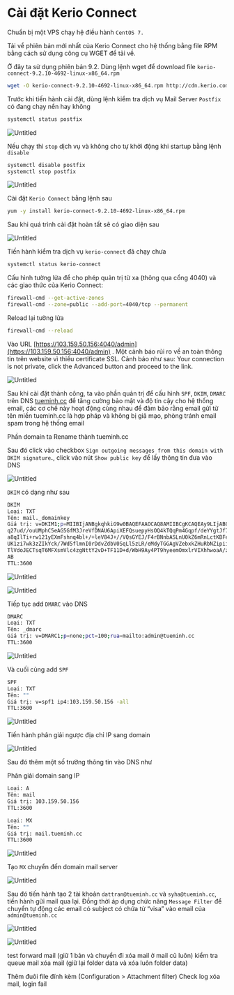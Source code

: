 # Cài đặt Kerio Connect

Chuẩn bị một VPS chạy hệ điều hành `CentOS 7.` 

Tải về phiên bản mới nhất của Kerio Connect cho hệ thống bằng file RPM bằng cách sử dụng công cụ WGET để tải về.

Ở đây ta sử dụng phiên bản 9.2. Dùng lệnh wget để download file `kerio-connect-9.2.10-4692-linux-x86_64.rpm`

```bash
wget -O kerio-connect-9.2.10-4692-linux-x86_64.rpm http://cdn.kerio.com/dwn/connect/connect-9.2.10-4692/kerio-connect-9.2.10-4692-linux-x86_64.rpm
```

Trước khi tiến hành cài đặt, dùng lệnh kiểm tra dịch vụ Mail Server `Postfix` có đang chạy nền hay không

```bash
systemctl status postfix
```

![Untitled](Ca%CC%80i%20%C4%91a%CC%A3%CC%86t%20Kerio%20Connect%206b8fc77bcac84d3b9425b4fdfa85008d/Untitled.png)

Nếu chạy thì `stop` dịch vụ và không cho tự khởi động khi startup bằng lệnh `disable`

```bash
systemctl disable postfix
systemctl stop postfix
```

![Untitled](Ca%CC%80i%20%C4%91a%CC%A3%CC%86t%20Kerio%20Connect%206b8fc77bcac84d3b9425b4fdfa85008d/Untitled%201.png)

Cài đặt `Kerio Connect` bằng lệnh sau

```bash
yum -y install kerio-connect-9.2.10-4692-linux-x86_64.rpm
```

Sau khi quá trình cài đặt hoàn tất sẽ có giao diện sau

![Untitled](Ca%CC%80i%20%C4%91a%CC%A3%CC%86t%20Kerio%20Connect%206b8fc77bcac84d3b9425b4fdfa85008d/Untitled%202.png)

Tiến hành kiểm tra dịch vụ `kerio-connect` đã chạy chưa

```bash
systemctl status kerio-connect
```

Cấu hình tường lửa để cho phép quản trị từ xa (thông qua cổng 4040) và các giao thức của Kerio Connect:

```bash
firewall-cmd --get-active-zones
firewall-cmd --zone=public --add-port=4040/tcp --permanent
```

Reload lại tường lửa

```bash
firewall-cmd --reload
```

Vào URL [https://103.159.50.156:4040/admin](https://103.159.50.156:4040/admin) . Một cảnh báo rủi ro về an toàn thông tin trên website vì thiếu certificate SSL. Cảnh báo như sau: Your connection is not private, click the Advanced button and proceed to the link.

![Untitled](Ca%CC%80i%20%C4%91a%CC%A3%CC%86t%20Kerio%20Connect%206b8fc77bcac84d3b9425b4fdfa85008d/Untitled%203.png)

Sau khi cài đặt thành công, ta vào phần quản trị để cấu hình `SPF`, `DKIM`, `DMARC` trên DNS [tueminh.cc](http://tueminh.cc) để tăng cường bảo mật và độ tin cậy cho hệ thống email, các cơ chế này hoạt động cùng nhau để đảm bảo rằng email gửi từ tên miền tueminh.cc là hợp pháp và không bị giả mạo, phòng tránh email spam trong hệ thống email

Phần domain ta Rename thành tueminh.cc

Sau đó click vào checkbox `Sign outgoing messages from this domain with DKIM signature`**.**, click vào nút `Show public key` để lấy thông tin đưa vào DNS

![Untitled](Ca%CC%80i%20%C4%91a%CC%A3%CC%86t%20Kerio%20Connect%206b8fc77bcac84d3b9425b4fdfa85008d/Untitled%204.png)

`DKIM` có dạng như sau

```bash
DKIM
Loại: TXT
Tên: mail._domainkey
Giá trị: v=DKIM1;p=MIIBIjANBgkqhkiG9w0BAQEFAAOCAQ8AMIIBCgKCAQEAy9LIjABQ4p1sNdvzhWDSw4lzbq
q27ud//ouUMphC5eAG5GfM3JreVfDNAU6ApiXEFQsuepyHsOQ4kTQqPm4Gqpf/deYYgtJf7ykyrWllBM
a8qIlTi+rw121yEXmFshnq4bl+/+leV84J+//VQsGYEJ/F4rBNnbASLnU0kZ6mRnLctKBFea/xFFKAMe
UK1zi7wk3zZIkYck/7Wd5flmnI0rDdvZdbV0SqLl5zLR/eMdyTGGAgVZebxkZHuRbNZipiiZe5Ec8llu
TlVdoJECTsqT6MFXsmVlc4zgNttY2vD+TF11D+d/WbH9Ay4PT9hyeemOmxlrVIXhhwoaA/zo9fPwIDAQ
AB
TTL:3600
```

![Untitled](Ca%CC%80i%20%C4%91a%CC%A3%CC%86t%20Kerio%20Connect%206b8fc77bcac84d3b9425b4fdfa85008d/Untitled%205.png)

![Untitled](Ca%CC%80i%20%C4%91a%CC%A3%CC%86t%20Kerio%20Connect%206b8fc77bcac84d3b9425b4fdfa85008d/Untitled%206.png)

Tiếp tục add `DMARC` vào DNS

```bash
DMARC
Loại: TXT
Tên: _dmarc
Giá trị: v=DMARC1;p=none;pct=100;rua=mailto:admin@tueminh.cc
TTL:3600
```

![Untitled](Ca%CC%80i%20%C4%91a%CC%A3%CC%86t%20Kerio%20Connect%206b8fc77bcac84d3b9425b4fdfa85008d/Untitled%207.png)

Và cuối cùng add `SPF`

```bash
SPF
Loại: TXT
Tên: ""
Giá trị: v=spf1 ip4:103.159.50.156 -all
TTL:3600
```

![Untitled](Ca%CC%80i%20%C4%91a%CC%A3%CC%86t%20Kerio%20Connect%206b8fc77bcac84d3b9425b4fdfa85008d/Untitled%208.png)

Tiến hành phân giải ngược địa chỉ IP sang domain

![Untitled](Ca%CC%80i%20%C4%91a%CC%A3%CC%86t%20Kerio%20Connect%206b8fc77bcac84d3b9425b4fdfa85008d/Untitled%209.png)

Sau đó thêm một số trường thông tin vào DNS như

Phân giải domain sang IP

```bash
Loại: A
Tên: mail
Giá trị: 103.159.50.156
TTL:3600
```

```bash
Loại: MX
Tên: ""
Giá trị: mail.tueminh.cc
TTL:3600
```

![Untitled](Ca%CC%80i%20%C4%91a%CC%A3%CC%86t%20Kerio%20Connect%206b8fc77bcac84d3b9425b4fdfa85008d/Untitled%2010.png)

Tạo `MX` chuyển đến domain mail server

![Untitled](Ca%CC%80i%20%C4%91a%CC%A3%CC%86t%20Kerio%20Connect%206b8fc77bcac84d3b9425b4fdfa85008d/Untitled%2011.png)

Sau đó tiến hành tạo 2 tài khoản `dattran@tueminh.cc` và `syha@tueminh.cc`, tiến hành gửi mail qua lại. Đồng thời áp dụng chức năng `Message Filter` để chuyển tự động các email có subject có chứa từ “visa” vào email của `admin@tueminh.cc`

![Untitled](Ca%CC%80i%20%C4%91a%CC%A3%CC%86t%20Kerio%20Connect%206b8fc77bcac84d3b9425b4fdfa85008d/Untitled%2012.png)

![Untitled](Ca%CC%80i%20%C4%91a%CC%A3%CC%86t%20Kerio%20Connect%206b8fc77bcac84d3b9425b4fdfa85008d/Untitled%2013.png)

test forward mail (giữ 1 bản và chuyển đi xóa mail ở mail cũ luôn)
kiểm tra queue mail
xóa mail (giữ lại folder data và xóa luôn folder data)

Thêm đuôi file đính kèm (Configuration > Attachment filter)
Check log xóa mail, login fail
